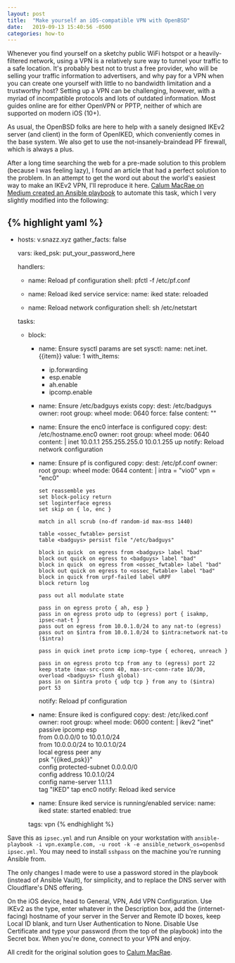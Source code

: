 ```yaml
---
layout: post
title:  "Make yourself an iOS-compatible VPN with OpenBSD"
date:   2019-09-13 15:40:56 -0500
categories: how-to
---
```


Whenever you find yourself on a sketchy public WiFi hotspot or a heavily-filtered network, using a VPN is a relatively sure way to tunnel your traffic to a safe location. It's probably best not to trust a free provider, who will be selling your traffic information to advertisers, and why pay for a VPN when you can create one yourself with little to no bandwidth limitation and a trustworthy host? Setting up a VPN can be challenging, however, with a myriad of incompatible protocols and lots of outdated information. Most guides online are for either OpenVPN or PPTP, neither of which are supported on modern iOS (10+). 

As usual, the OpenBSD folks are here to help with a sanely designed IKEv2 server (and client) in the form of OpenIKED, which conveniently comes in the base system. We also get to use the not-insanely-braindead PF firewall, which is always a plus. 

After a long time searching the web for a pre-made solution to this problem (because I was feeling lazy), I found an article that had a perfect solution to the problem. In an attempt to get the word out about the world's easiest way to make an IKEv2 VPN, I'll reproduce it here. [Calum MacRae on Medium created an Ansible playbook](https://medium.com/@cmacrae/your-own-vpn-with-openiked-openbsd-13d7abd3d1d4) to automate this task, which I very slightly modified into the following: 

{% highlight yaml %}
---

- hosts: v.snazz.xyz
  gather_facts: false

  vars:
    iked_psk: put_your_password_here

  handlers:
    - name: Reload pf configuration
      shell: pfctl -f /etc/pf.conf

    - name: Reload iked service
      service:
        name: iked
        state: reloaded

    - name: Reload network configuration
      shell: sh /etc/netstart

  tasks:
    - block:
        - name: Ensure sysctl params are set
          sysctl:
            name: net.inet.{{item}}
            value: 1
          with_items:
            - ip.forwarding
            - esp.enable
            - ah.enable
            - ipcomp.enable

        - name: Ensure /etc/badguys exists
          copy:
            dest: /etc/badguys
            owner: root
            group: wheel
            mode: 0640
            force: false
            content: ""

        - name: Ensure the enc0 interface is configured
          copy:
            dest: /etc/hostname.enc0
            owner: root
            group: wheel
            mode: 0640
            content: |
              inet 10.0.1.1 255.255.255.0 10.0.1.255
              up
          notify: Reload network configuration

        - name: Ensure pf is configured
          copy:
            dest: /etc/pf.conf
            owner: root
            group: wheel
            mode: 0644
            content: |
              intra = "vio0"
              vpn = "enc0"

              set reassemble yes
              set block-policy return
              set loginterface egress
              set skip on { lo, enc }

              match in all scrub (no-df random-id max-mss 1440)

              table <ossec_fwtable> persist
              table <badguys> persist file "/etc/badguys"

              block in quick  on egress from <badguys> label "bad"
              block out quick on egress to <badguys> label "bad"
              block in quick  on egress from <ossec_fwtable> label "bad"
              block out quick on egress to <ossec_fwtable> label "bad"
              block in quick from urpf-failed label uRPF
              block return log

              pass out all modulate state

              pass in on egress proto { ah, esp }
              pass in on egress proto udp to (egress) port { isakmp, ipsec-nat-t }
              pass out on egress from 10.0.1.0/24 to any nat-to (egress)
              pass out on $intra from 10.0.1.0/24 to $intra:network nat-to ($intra)

              pass in quick inet proto icmp icmp-type { echoreq, unreach }

              pass in on egress proto tcp from any to (egress) port 22 keep state (max-src-conn 40, max-src-conn-rate 10/30, overload <badguys> flush global)
              pass in on $intra proto { udp tcp } from any to ($intra) port 53
          notify: Reload pf configuration

        - name: Ensure iked is configured
          copy:
            dest: /etc/iked.conf
            owner: root
            group: wheel
            mode: 0600
            content: |
              ikev2 "inet" passive ipcomp esp \
              from 0.0.0.0/0 to 10.0.1.0/24 \
              from 10.0.0.0/24 to 10.0.1.0/24 \
              local egress peer any \
              psk "{{iked_psk}}" \
              config protected-subnet 0.0.0.0/0 \
              config address 10.0.1.0/24 \
              config name-server 1.1.1.1 \
              tag "IKED" tap enc0
          notify: Reload iked service

        - name:  Ensure iked service is running/enabled
          service:
            name: iked
            state: started
            enabled: true

      tags: vpn
{% endhighlight %}

Save this as `ipsec.yml` and run Ansible on your workstation with `ansible-playbook -i vpn.example.com, -u root -k -e ansible_network_os=openbsd ipsec.yml`. You may need to install `sshpass` on the machine you're running Ansible from. 

The only changes I made were to use a password stored in the playbook (instead of Ansible Vault), for simplicity, and to replace the DNS server with Cloudflare's DNS offering. 

On the iOS device, head to General, VPN, Add VPN Configuration. Use IKEv2 as the type, enter whatever in the Description box, add the (internet-facing) hostname of your server in the Server and Remote ID boxes, keep Local ID blank, and turn User Authentication to None. Disable Use Certificate and type your password (from the top of the playbook) into the Secret box. When you're done, connect to your VPN and enjoy. 

All credit for the original solution goes to [Calum MacRae](https://medium.com/@cmacrae). 
